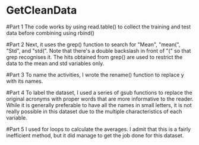 # GetCleanData

#Part 1
The code works by using read.table() to collect the training and test data before combining using rbind()

#Part 2
Next, it uses the grep() function to search for "Mean", "mean(", "Std", and "std(". Note that there's a double backslash in front of "(" so that grep recognises it. The hits obtained from grep() are used to restrict the data to the mean and std variables only.

#Part 3
To name the activities, I wrote the rename() function to replace y with its names.

#Part 4
To label the dataset, I used a series of gsub functions to replace the original acronyms with proper words that are more informative to the reader. While it is generally preferable to have all the names in small letters, it is not really possible in this dataset due to the multiple characteristics of each variable.

#Part 5
I used for loops to calculate the averages. I admit that this is a fairly inefficient method, but it did manage to get the job done for this dataset.
